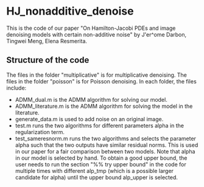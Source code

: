 # HJ_nonadditive_denoise
This is the code of our paper "On Hamilton-Jacobi PDEs and image denoising models with certain non-additive noise" by J\'er\^ome Darbon, Tingwei Meng, Elena Resmerita.

## Structure of the code
The files in the folder "multiplicative" is for multiplicative denoising. The files in the folder "poisson" is for Poisson denoising. 
In each folder, the files include:
- ADMM_dual.m is the ADMM algorithm for solving our model.
- ADMM_literature.m is the ADMM algorithm for solving the model in the literature.
- generate_data.m is used to add noise on an original image.
- test.m runs the two algorithms for different parameters alpha in the regularization term.
- test_sameresnorm.m runs the two algorithms and selects the parameter alpha such that the two outputs have similar residual norms. This is used in our paper for a fair comparison between two models. Note that alpha in our model is selected by hand. To obtain a good upper bound, the user needs to run the section "%% try upper bound" in the code for multiple times with different alp_tmp (which is a possible larger candidate for alpha) until the upper bound alp_upper is selected.
